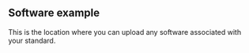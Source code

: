 ## Software example

This is the location where you can upload any software associated with your standard.